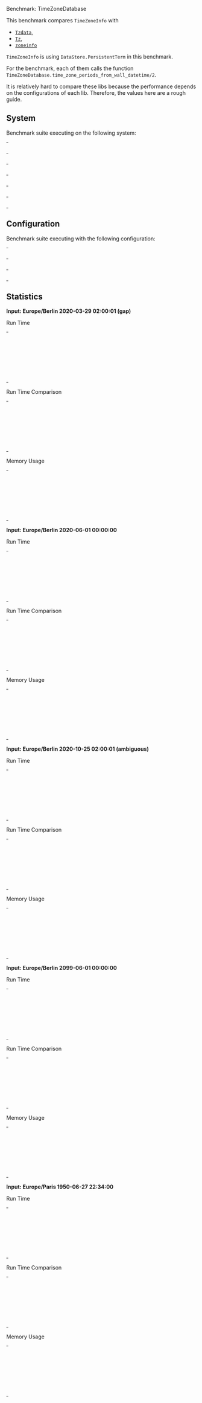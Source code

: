 Benchmark: TimeZoneDatabase

This benchmark compares `TimeZoneInfo` with
- [`Tzdata`](https://github.com/lau/tzdata),
- [`Tz`](https://github.com/mathieuprog/tz),
- [`zoneinfo`](https://github.com/smartrent/zoneinfo)

`TimeZoneInfo` is using `DataStore.PersistentTerm` in this benchmark.

For the benchmark, each of them calls the function
`TimeZoneDatabase.time_zone_periods_from_wall_datetime/2`.

It is relatively hard to compare these libs because the performance depends on
the configurations of each lib. Therefore, the values here are a rough guide.


## System

Benchmark suite executing on the following system:

<table style="width: 1%">
  <tr>
    <th style="width: 1%; white-space: nowrap">Operating System</th>
    <td>macOS</td>
  </tr><tr>
    <th style="white-space: nowrap">CPU Information</th>
    <td style="white-space: nowrap">Apple M1</td>
  </tr><tr>
    <th style="white-space: nowrap">Number of Available Cores</th>
    <td style="white-space: nowrap">8</td>
  </tr><tr>
    <th style="white-space: nowrap">Available Memory</th>
    <td style="white-space: nowrap">16 GB</td>
  </tr><tr>
    <th style="white-space: nowrap">Elixir Version</th>
    <td style="white-space: nowrap">1.14.4</td>
  </tr><tr>
    <th style="white-space: nowrap">Erlang Version</th>
    <td style="white-space: nowrap">25.3.2</td>
  </tr>
</table>

## Configuration

Benchmark suite executing with the following configuration:

<table style="width: 1%">
  <tr>
    <th style="width: 1%">:time</th>
    <td style="white-space: nowrap">10 s</td>
  </tr><tr>
    <th>:parallel</th>
    <td style="white-space: nowrap">1</td>
  </tr><tr>
    <th>:warmup</th>
    <td style="white-space: nowrap">2 s</td>
  </tr>
</table>

## Statistics



__Input: Europe/Berlin 2020-03-29 02:00:01 (gap)__

Run Time

<table style="width: 1%">
  <tr>
    <th>Name</th>
    <th style="text-align: right">IPS</th>
    <th style="text-align: right">Average</th>
    <th style="text-align: right">Devitation</th>
    <th style="text-align: right">Median</th>
    <th style="text-align: right">99th&nbsp;%</th>
  </tr>

  <tr>
    <td style="white-space: nowrap">time_zone_info</td>
    <td style="white-space: nowrap; text-align: right">1.88 M</td>
    <td style="white-space: nowrap; text-align: right">0.53 &micro;s</td>
    <td style="white-space: nowrap; text-align: right">&plusmn;7615.08%</td>
    <td style="white-space: nowrap; text-align: right">0.38 &micro;s</td>
    <td style="white-space: nowrap; text-align: right">1.46 &micro;s</td>
  </tr>

  <tr>
    <td style="white-space: nowrap">tz</td>
    <td style="white-space: nowrap; text-align: right">1.50 M</td>
    <td style="white-space: nowrap; text-align: right">0.67 &micro;s</td>
    <td style="white-space: nowrap; text-align: right">&plusmn;3889.37%</td>
    <td style="white-space: nowrap; text-align: right">0.63 &micro;s</td>
    <td style="white-space: nowrap; text-align: right">0.79 &micro;s</td>
  </tr>

  <tr>
    <td style="white-space: nowrap">tzdata</td>
    <td style="white-space: nowrap; text-align: right">0.0173 M</td>
    <td style="white-space: nowrap; text-align: right">57.89 &micro;s</td>
    <td style="white-space: nowrap; text-align: right">&plusmn;10.65%</td>
    <td style="white-space: nowrap; text-align: right">57.54 &micro;s</td>
    <td style="white-space: nowrap; text-align: right">80.12 &micro;s</td>
  </tr>

  <tr>
    <td style="white-space: nowrap">zoninfo</td>
    <td style="white-space: nowrap; text-align: right">0.00559 M</td>
    <td style="white-space: nowrap; text-align: right">178.79 &micro;s</td>
    <td style="white-space: nowrap; text-align: right">&plusmn;20.11%</td>
    <td style="white-space: nowrap; text-align: right">178.37 &micro;s</td>
    <td style="white-space: nowrap; text-align: right">268.91 &micro;s</td>
  </tr>

</table>


Run Time Comparison

<table style="width: 1%">
  <tr>
    <th>Name</th>
    <th style="text-align: right">IPS</th>
    <th style="text-align: right">Slower</th>
  <tr>
    <td style="white-space: nowrap">time_zone_info</td>
    <td style="white-space: nowrap;text-align: right">1.88 M</td>
    <td>&nbsp;</td>
  </tr>

  <tr>
    <td style="white-space: nowrap">tz</td>
    <td style="white-space: nowrap; text-align: right">1.50 M</td>
    <td style="white-space: nowrap; text-align: right">1.26x</td>
  </tr>

  <tr>
    <td style="white-space: nowrap">tzdata</td>
    <td style="white-space: nowrap; text-align: right">0.0173 M</td>
    <td style="white-space: nowrap; text-align: right">109.07x</td>
  </tr>

  <tr>
    <td style="white-space: nowrap">zoninfo</td>
    <td style="white-space: nowrap; text-align: right">0.00559 M</td>
    <td style="white-space: nowrap; text-align: right">336.84x</td>
  </tr>

</table>



Memory Usage

<table style="width: 1%">
  <tr>
    <th>Name</th>
    <th style="text-align: right">Average</th>
    <th style="text-align: right">Factor</th>
  </tr>
  <tr>
    <td style="white-space: nowrap">time_zone_info</td>
    <td style="white-space: nowrap">0.68 KB</td>
    <td>&nbsp;</td>
  </tr>
    <tr>
    <td style="white-space: nowrap">tz</td>
    <td style="white-space: nowrap">1.87 KB</td>
    <td>2.75x</td>
  </tr>
    <tr>
    <td style="white-space: nowrap">tzdata</td>
    <td style="white-space: nowrap">113.19 KB</td>
    <td>166.53x</td>
  </tr>
    <tr>
    <td style="white-space: nowrap">zoninfo</td>
    <td style="white-space: nowrap">24.20 KB</td>
    <td>35.61x</td>
  </tr>
</table>



__Input: Europe/Berlin 2020-06-01 00:00:00__

Run Time

<table style="width: 1%">
  <tr>
    <th>Name</th>
    <th style="text-align: right">IPS</th>
    <th style="text-align: right">Average</th>
    <th style="text-align: right">Devitation</th>
    <th style="text-align: right">Median</th>
    <th style="text-align: right">99th&nbsp;%</th>
  </tr>

  <tr>
    <td style="white-space: nowrap">tz</td>
    <td style="white-space: nowrap; text-align: right">3.17 M</td>
    <td style="white-space: nowrap; text-align: right">0.32 &micro;s</td>
    <td style="white-space: nowrap; text-align: right">&plusmn;11155.61%</td>
    <td style="white-space: nowrap; text-align: right">0.25 &micro;s</td>
    <td style="white-space: nowrap; text-align: right">0.38 &micro;s</td>
  </tr>

  <tr>
    <td style="white-space: nowrap">time_zone_info</td>
    <td style="white-space: nowrap; text-align: right">2.23 M</td>
    <td style="white-space: nowrap; text-align: right">0.45 &micro;s</td>
    <td style="white-space: nowrap; text-align: right">&plusmn;7002.36%</td>
    <td style="white-space: nowrap; text-align: right">0.38 &micro;s</td>
    <td style="white-space: nowrap; text-align: right">0.50 &micro;s</td>
  </tr>

  <tr>
    <td style="white-space: nowrap">tzdata</td>
    <td style="white-space: nowrap; text-align: right">0.0487 M</td>
    <td style="white-space: nowrap; text-align: right">20.52 &micro;s</td>
    <td style="white-space: nowrap; text-align: right">&plusmn;16.34%</td>
    <td style="white-space: nowrap; text-align: right">20.33 &micro;s</td>
    <td style="white-space: nowrap; text-align: right">23.17 &micro;s</td>
  </tr>

  <tr>
    <td style="white-space: nowrap">zoninfo</td>
    <td style="white-space: nowrap; text-align: right">0.00566 M</td>
    <td style="white-space: nowrap; text-align: right">176.67 &micro;s</td>
    <td style="white-space: nowrap; text-align: right">&plusmn;20.76%</td>
    <td style="white-space: nowrap; text-align: right">176.16 &micro;s</td>
    <td style="white-space: nowrap; text-align: right">267.45 &micro;s</td>
  </tr>

</table>


Run Time Comparison

<table style="width: 1%">
  <tr>
    <th>Name</th>
    <th style="text-align: right">IPS</th>
    <th style="text-align: right">Slower</th>
  <tr>
    <td style="white-space: nowrap">tz</td>
    <td style="white-space: nowrap;text-align: right">3.17 M</td>
    <td>&nbsp;</td>
  </tr>

  <tr>
    <td style="white-space: nowrap">time_zone_info</td>
    <td style="white-space: nowrap; text-align: right">2.23 M</td>
    <td style="white-space: nowrap; text-align: right">1.42x</td>
  </tr>

  <tr>
    <td style="white-space: nowrap">tzdata</td>
    <td style="white-space: nowrap; text-align: right">0.0487 M</td>
    <td style="white-space: nowrap; text-align: right">65.09x</td>
  </tr>

  <tr>
    <td style="white-space: nowrap">zoninfo</td>
    <td style="white-space: nowrap; text-align: right">0.00566 M</td>
    <td style="white-space: nowrap; text-align: right">560.43x</td>
  </tr>

</table>



Memory Usage

<table style="width: 1%">
  <tr>
    <th>Name</th>
    <th style="text-align: right">Average</th>
    <th style="text-align: right">Factor</th>
  </tr>
  <tr>
    <td style="white-space: nowrap">tz</td>
    <td style="white-space: nowrap">0.39 KB</td>
    <td>&nbsp;</td>
  </tr>
    <tr>
    <td style="white-space: nowrap">time_zone_info</td>
    <td style="white-space: nowrap">0.57 KB</td>
    <td>1.46x</td>
  </tr>
    <tr>
    <td style="white-space: nowrap">tzdata</td>
    <td style="white-space: nowrap">2.80 KB</td>
    <td>7.16x</td>
  </tr>
    <tr>
    <td style="white-space: nowrap">zoninfo</td>
    <td style="white-space: nowrap">22.70 KB</td>
    <td>58.12x</td>
  </tr>
</table>



__Input: Europe/Berlin 2020-10-25 02:00:01 (ambiguous)__

Run Time

<table style="width: 1%">
  <tr>
    <th>Name</th>
    <th style="text-align: right">IPS</th>
    <th style="text-align: right">Average</th>
    <th style="text-align: right">Devitation</th>
    <th style="text-align: right">Median</th>
    <th style="text-align: right">99th&nbsp;%</th>
  </tr>

  <tr>
    <td style="white-space: nowrap">tz</td>
    <td style="white-space: nowrap; text-align: right">3.18 M</td>
    <td style="white-space: nowrap; text-align: right">0.31 &micro;s</td>
    <td style="white-space: nowrap; text-align: right">&plusmn;11673.57%</td>
    <td style="white-space: nowrap; text-align: right">0.25 &micro;s</td>
    <td style="white-space: nowrap; text-align: right">0.38 &micro;s</td>
  </tr>

  <tr>
    <td style="white-space: nowrap">time_zone_info</td>
    <td style="white-space: nowrap; text-align: right">2.23 M</td>
    <td style="white-space: nowrap; text-align: right">0.45 &micro;s</td>
    <td style="white-space: nowrap; text-align: right">&plusmn;7560.11%</td>
    <td style="white-space: nowrap; text-align: right">0.38 &micro;s</td>
    <td style="white-space: nowrap; text-align: right">0.50 &micro;s</td>
  </tr>

  <tr>
    <td style="white-space: nowrap">tzdata</td>
    <td style="white-space: nowrap; text-align: right">0.0469 M</td>
    <td style="white-space: nowrap; text-align: right">21.32 &micro;s</td>
    <td style="white-space: nowrap; text-align: right">&plusmn;16.25%</td>
    <td style="white-space: nowrap; text-align: right">21.21 &micro;s</td>
    <td style="white-space: nowrap; text-align: right">24.87 &micro;s</td>
  </tr>

  <tr>
    <td style="white-space: nowrap">zoninfo</td>
    <td style="white-space: nowrap; text-align: right">0.00561 M</td>
    <td style="white-space: nowrap; text-align: right">178.31 &micro;s</td>
    <td style="white-space: nowrap; text-align: right">&plusmn;21.30%</td>
    <td style="white-space: nowrap; text-align: right">178.24 &micro;s</td>
    <td style="white-space: nowrap; text-align: right">270.33 &micro;s</td>
  </tr>

</table>


Run Time Comparison

<table style="width: 1%">
  <tr>
    <th>Name</th>
    <th style="text-align: right">IPS</th>
    <th style="text-align: right">Slower</th>
  <tr>
    <td style="white-space: nowrap">tz</td>
    <td style="white-space: nowrap;text-align: right">3.18 M</td>
    <td>&nbsp;</td>
  </tr>

  <tr>
    <td style="white-space: nowrap">time_zone_info</td>
    <td style="white-space: nowrap; text-align: right">2.23 M</td>
    <td style="white-space: nowrap; text-align: right">1.43x</td>
  </tr>

  <tr>
    <td style="white-space: nowrap">tzdata</td>
    <td style="white-space: nowrap; text-align: right">0.0469 M</td>
    <td style="white-space: nowrap; text-align: right">67.88x</td>
  </tr>

  <tr>
    <td style="white-space: nowrap">zoninfo</td>
    <td style="white-space: nowrap; text-align: right">0.00561 M</td>
    <td style="white-space: nowrap; text-align: right">567.67x</td>
  </tr>

</table>



Memory Usage

<table style="width: 1%">
  <tr>
    <th>Name</th>
    <th style="text-align: right">Average</th>
    <th style="text-align: right">Factor</th>
  </tr>
  <tr>
    <td style="white-space: nowrap">tz</td>
    <td style="white-space: nowrap">0.45 KB</td>
    <td>&nbsp;</td>
  </tr>
    <tr>
    <td style="white-space: nowrap">time_zone_info</td>
    <td style="white-space: nowrap">0.63 KB</td>
    <td>1.42x</td>
  </tr>
    <tr>
    <td style="white-space: nowrap">tzdata</td>
    <td style="white-space: nowrap">4.95 KB</td>
    <td>11.11x</td>
  </tr>
    <tr>
    <td style="white-space: nowrap">zoninfo</td>
    <td style="white-space: nowrap">22.78 KB</td>
    <td>51.16x</td>
  </tr>
</table>



__Input: Europe/Berlin 2099-06-01 00:00:00__

Run Time

<table style="width: 1%">
  <tr>
    <th>Name</th>
    <th style="text-align: right">IPS</th>
    <th style="text-align: right">Average</th>
    <th style="text-align: right">Devitation</th>
    <th style="text-align: right">Median</th>
    <th style="text-align: right">99th&nbsp;%</th>
  </tr>

  <tr>
    <td style="white-space: nowrap">tz</td>
    <td style="white-space: nowrap; text-align: right">107.71 K</td>
    <td style="white-space: nowrap; text-align: right">9.28 &micro;s</td>
    <td style="white-space: nowrap; text-align: right">&plusmn;277.64%</td>
    <td style="white-space: nowrap; text-align: right">8.88 &micro;s</td>
    <td style="white-space: nowrap; text-align: right">13.50 &micro;s</td>
  </tr>

  <tr>
    <td style="white-space: nowrap">time_zone_info</td>
    <td style="white-space: nowrap; text-align: right">107.48 K</td>
    <td style="white-space: nowrap; text-align: right">9.30 &micro;s</td>
    <td style="white-space: nowrap; text-align: right">&plusmn;104.42%</td>
    <td style="white-space: nowrap; text-align: right">8.92 &micro;s</td>
    <td style="white-space: nowrap; text-align: right">14.00 &micro;s</td>
  </tr>

  <tr>
    <td style="white-space: nowrap">zoninfo</td>
    <td style="white-space: nowrap; text-align: right">5.65 K</td>
    <td style="white-space: nowrap; text-align: right">176.93 &micro;s</td>
    <td style="white-space: nowrap; text-align: right">&plusmn;21.57%</td>
    <td style="white-space: nowrap; text-align: right">176.41 &micro;s</td>
    <td style="white-space: nowrap; text-align: right">266.91 &micro;s</td>
  </tr>

  <tr>
    <td style="white-space: nowrap">tzdata</td>
    <td style="white-space: nowrap; text-align: right">3.35 K</td>
    <td style="white-space: nowrap; text-align: right">298.65 &micro;s</td>
    <td style="white-space: nowrap; text-align: right">&plusmn;22.77%</td>
    <td style="white-space: nowrap; text-align: right">341.57 &micro;s</td>
    <td style="white-space: nowrap; text-align: right">355.70 &micro;s</td>
  </tr>

</table>


Run Time Comparison

<table style="width: 1%">
  <tr>
    <th>Name</th>
    <th style="text-align: right">IPS</th>
    <th style="text-align: right">Slower</th>
  <tr>
    <td style="white-space: nowrap">tz</td>
    <td style="white-space: nowrap;text-align: right">107.71 K</td>
    <td>&nbsp;</td>
  </tr>

  <tr>
    <td style="white-space: nowrap">time_zone_info</td>
    <td style="white-space: nowrap; text-align: right">107.48 K</td>
    <td style="white-space: nowrap; text-align: right">1.0x</td>
  </tr>

  <tr>
    <td style="white-space: nowrap">zoninfo</td>
    <td style="white-space: nowrap; text-align: right">5.65 K</td>
    <td style="white-space: nowrap; text-align: right">19.06x</td>
  </tr>

  <tr>
    <td style="white-space: nowrap">tzdata</td>
    <td style="white-space: nowrap; text-align: right">3.35 K</td>
    <td style="white-space: nowrap; text-align: right">32.17x</td>
  </tr>

</table>



Memory Usage

<table style="width: 1%">
  <tr>
    <th>Name</th>
    <th style="text-align: right">Average</th>
    <th style="text-align: right">Factor</th>
  </tr>
  <tr>
    <td style="white-space: nowrap">tz</td>
    <td style="white-space: nowrap">16.25 KB</td>
    <td>&nbsp;</td>
  </tr>
    <tr>
    <td style="white-space: nowrap">time_zone_info</td>
    <td style="white-space: nowrap">19.67 KB</td>
    <td>1.21x</td>
  </tr>
    <tr>
    <td style="white-space: nowrap">zoninfo</td>
    <td style="white-space: nowrap">22.70 KB</td>
    <td>1.4x</td>
  </tr>
    <tr>
    <td style="white-space: nowrap">tzdata</td>
    <td style="white-space: nowrap">13.06 KB</td>
    <td>0.8x</td>
  </tr>
</table>



__Input: Europe/Paris 1950-06-27 22:34:00__

Run Time

<table style="width: 1%">
  <tr>
    <th>Name</th>
    <th style="text-align: right">IPS</th>
    <th style="text-align: right">Average</th>
    <th style="text-align: right">Devitation</th>
    <th style="text-align: right">Median</th>
    <th style="text-align: right">99th&nbsp;%</th>
  </tr>

  <tr>
    <td style="white-space: nowrap">time_zone_info</td>
    <td style="white-space: nowrap; text-align: right">1.63 M</td>
    <td style="white-space: nowrap; text-align: right">0.61 &micro;s</td>
    <td style="white-space: nowrap; text-align: right">&plusmn;4216.53%</td>
    <td style="white-space: nowrap; text-align: right">0.54 &micro;s</td>
    <td style="white-space: nowrap; text-align: right">0.71 &micro;s</td>
  </tr>

  <tr>
    <td style="white-space: nowrap">tz</td>
    <td style="white-space: nowrap; text-align: right">1.46 M</td>
    <td style="white-space: nowrap; text-align: right">0.69 &micro;s</td>
    <td style="white-space: nowrap; text-align: right">&plusmn;4326.82%</td>
    <td style="white-space: nowrap; text-align: right">0.63 &micro;s</td>
    <td style="white-space: nowrap; text-align: right">0.75 &micro;s</td>
  </tr>

  <tr>
    <td style="white-space: nowrap">tzdata</td>
    <td style="white-space: nowrap; text-align: right">0.0700 M</td>
    <td style="white-space: nowrap; text-align: right">14.29 &micro;s</td>
    <td style="white-space: nowrap; text-align: right">&plusmn;40.86%</td>
    <td style="white-space: nowrap; text-align: right">14.08 &micro;s</td>
    <td style="white-space: nowrap; text-align: right">17.29 &micro;s</td>
  </tr>

  <tr>
    <td style="white-space: nowrap">zoninfo</td>
    <td style="white-space: nowrap; text-align: right">0.00524 M</td>
    <td style="white-space: nowrap; text-align: right">190.71 &micro;s</td>
    <td style="white-space: nowrap; text-align: right">&plusmn;20.44%</td>
    <td style="white-space: nowrap; text-align: right">188.50 &micro;s</td>
    <td style="white-space: nowrap; text-align: right">283.98 &micro;s</td>
  </tr>

</table>


Run Time Comparison

<table style="width: 1%">
  <tr>
    <th>Name</th>
    <th style="text-align: right">IPS</th>
    <th style="text-align: right">Slower</th>
  <tr>
    <td style="white-space: nowrap">time_zone_info</td>
    <td style="white-space: nowrap;text-align: right">1.63 M</td>
    <td>&nbsp;</td>
  </tr>

  <tr>
    <td style="white-space: nowrap">tz</td>
    <td style="white-space: nowrap; text-align: right">1.46 M</td>
    <td style="white-space: nowrap; text-align: right">1.12x</td>
  </tr>

  <tr>
    <td style="white-space: nowrap">tzdata</td>
    <td style="white-space: nowrap; text-align: right">0.0700 M</td>
    <td style="white-space: nowrap; text-align: right">23.27x</td>
  </tr>

  <tr>
    <td style="white-space: nowrap">zoninfo</td>
    <td style="white-space: nowrap; text-align: right">0.00524 M</td>
    <td style="white-space: nowrap; text-align: right">310.43x</td>
  </tr>

</table>



Memory Usage

<table style="width: 1%">
  <tr>
    <th>Name</th>
    <th style="text-align: right">Average</th>
    <th style="text-align: right">Factor</th>
  </tr>
  <tr>
    <td style="white-space: nowrap">time_zone_info</td>
    <td style="white-space: nowrap">0.57 KB</td>
    <td>&nbsp;</td>
  </tr>
    <tr>
    <td style="white-space: nowrap">tz</td>
    <td style="white-space: nowrap">0.39 KB</td>
    <td>0.68x</td>
  </tr>
    <tr>
    <td style="white-space: nowrap">tzdata</td>
    <td style="white-space: nowrap">2.80 KB</td>
    <td>4.9x</td>
  </tr>
    <tr>
    <td style="white-space: nowrap">zoninfo</td>
    <td style="white-space: nowrap">30.33 KB</td>
    <td>53.18x</td>
  </tr>
</table>